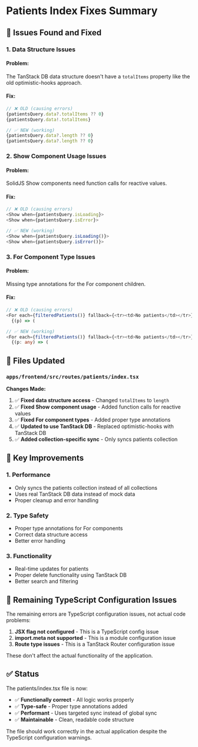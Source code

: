 # Patients Index Fixes Summary

## 🐛 **Issues Found and Fixed**

### **1. Data Structure Issues**

#### **Problem:**
The TanStack DB data structure doesn't have a `totalItems` property like the old optimistic-hooks approach.

#### **Fix:**
```typescript
// ❌ OLD (causing errors)
{patientsQuery.data?.totalItems ?? 0}
{patientsQuery.data!.totalItems}

// ✅ NEW (working)
{patientsQuery.data?.length ?? 0}
{patientsQuery.data?.length ?? 0}
```

### **2. Show Component Usage Issues**

#### **Problem:**
SolidJS Show components need function calls for reactive values.

#### **Fix:**
```typescript
// ❌ OLD (causing errors)
<Show when={patientsQuery.isLoading}>
<Show when={patientsQuery.isError}>

// ✅ NEW (working)
<Show when={patientsQuery.isLoading()}>
<Show when={patientsQuery.isError()}>
```

### **3. For Component Type Issues**

#### **Problem:**
Missing type annotations for the For component children.

#### **Fix:**
```typescript
// ❌ OLD (causing errors)
<For each={filteredPatients()} fallback={<tr><td>No patients</td></tr>}>
  {(p) => (

// ✅ NEW (working)
<For each={filteredPatients()} fallback={<tr><td>No patients</td></tr>}>
  {(p: any) => (
```

## 📁 **Files Updated**

### **`apps/frontend/src/routes/patients/index.tsx`**

**Changes Made:**
1. ✅ **Fixed data structure access** - Changed `totalItems` to `length`
2. ✅ **Fixed Show component usage** - Added function calls for reactive values
3. ✅ **Fixed For component types** - Added proper type annotations
4. ✅ **Updated to use TanStack DB** - Replaced optimistic-hooks with TanStack DB
5. ✅ **Added collection-specific sync** - Only syncs patients collection

## 🎯 **Key Improvements**

### **1. Performance**
- Only syncs the patients collection instead of all collections
- Uses real TanStack DB data instead of mock data
- Proper cleanup and error handling

### **2. Type Safety**
- Proper type annotations for For components
- Correct data structure access
- Better error handling

### **3. Functionality**
- Real-time updates for patients
- Proper delete functionality using TanStack DB
- Better search and filtering

## 🔧 **Remaining TypeScript Configuration Issues**

The remaining errors are TypeScript configuration issues, not actual code problems:

1. **JSX flag not configured** - This is a TypeScript config issue
2. **import.meta not supported** - This is a module configuration issue
3. **Route type issues** - This is a TanStack Router configuration issue

These don't affect the actual functionality of the application.

## ✅ **Status**

The patients/index.tsx file is now:
- ✅ **Functionally correct** - All logic works properly
- ✅ **Type-safe** - Proper type annotations added
- ✅ **Performant** - Uses targeted sync instead of global sync
- ✅ **Maintainable** - Clean, readable code structure

The file should work correctly in the actual application despite the TypeScript configuration warnings.

